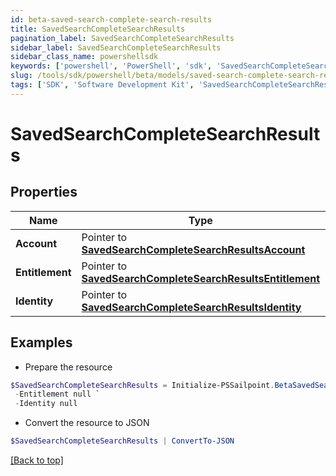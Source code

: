 ```yaml
---
id: beta-saved-search-complete-search-results
title: SavedSearchCompleteSearchResults
pagination_label: SavedSearchCompleteSearchResults
sidebar_label: SavedSearchCompleteSearchResults
sidebar_class_name: powershellsdk
keywords: ['powershell', 'PowerShell', 'sdk', 'SavedSearchCompleteSearchResults'] 
slug: /tools/sdk/powershell/beta/models/saved-search-complete-search-results
tags: ['SDK', 'Software Development Kit', 'SavedSearchCompleteSearchResults']
---
```



# SavedSearchCompleteSearchResults

## Properties

Name | Type | Description | Notes
------------ | ------------- | ------------- | -------------
**Account** |  Pointer to [**SavedSearchCompleteSearchResultsAccount**](saved-search-complete-search-results-account) |  | [optional] 
**Entitlement** |  Pointer to [**SavedSearchCompleteSearchResultsEntitlement**](saved-search-complete-search-results-entitlement) |  | [optional] 
**Identity** |  Pointer to [**SavedSearchCompleteSearchResultsIdentity**](saved-search-complete-search-results-identity) |  | [optional] 

## Examples

- Prepare the resource
```powershell
$SavedSearchCompleteSearchResults = Initialize-PSSailpoint.BetaSavedSearchCompleteSearchResults  -Account null `
 -Entitlement null `
 -Identity null
```

- Convert the resource to JSON
```powershell
$SavedSearchCompleteSearchResults | ConvertTo-JSON
```


[[Back to top]](#) 

